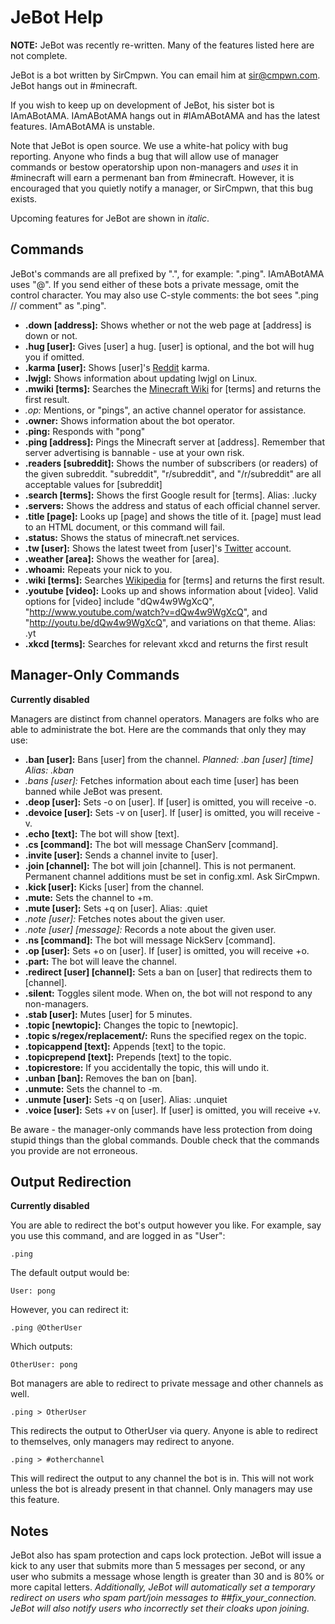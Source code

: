 JeBot Help
==========

**NOTE:** JeBot was recently re-written. Many of the features listed here are not complete.

JeBot is a bot written by SirCmpwn. You can email him at sir@cmpwn.com. JeBot hangs out in #minecraft.

If you wish to keep up on development of JeBot, his sister bot is IAmABotAMA. IAmABotAMA hangs out in #IAmABotAMA and has the latest features. IAmABotAMA is unstable.

Note that JeBot is open source. We use a white-hat policy with bug reporting. Anyone who finds a bug that will allow use of manager commands or bestow operatorship upon non-managers
and *uses* it in #minecraft will earn a permenant ban from #minecraft. However, it is encouraged that you quietly notify a manager, or SirCmpwn, that this bug exists.

Upcoming features for JeBot are shown in *italic*.

Commands
--------

JeBot's commands are all prefixed by ".", for example: ".ping". IAmABotAMA uses "@".  If you send either of these bots a private message, omit the control character. You may also use C-style comments: the bot sees ".ping // comment" as ".ping".

* **.down \[address]:** Shows whether or not the web page at \[address] is down or not.
* **.hug \[user]:** Gives \[user] a hug. \[user] is optional, and the bot will hug you if omitted.
* **.karma \[user]:** Shows \[user]'s [Reddit](http://reddit.com) karma.
* **.lwjgl:** Shows information about updating lwjgl on Linux.
* **.mwiki \[terms]:** Searches the [Minecraft Wiki](http://minecraftwiki.net) for \[terms] and returns the first result.
* *.op:* Mentions, or "pings", an active channel operator for assistance.
* **.owner:** Shows information about the bot operator.
* **.ping:** Responds with "pong"
* **.ping \[address]:** Pings the Minecraft server at \[address]. Remember that server advertising is bannable - use at your own risk.
* **.readers \[subreddit]:** Shows the number of subscribers (or readers) of the given subreddit. "subreddit", "r/subreddit", and "/r/subreddit" are all acceptable values for \[subreddit]
* **.search \[terms]:** Shows the first Google result for \[terms]. Alias: .lucky
* **.servers:** Shows the address and status of each official channel server.
* **.title \[page]:** Looks up \[page] and shows the title of it. \[page] must lead to an HTML document, or this command will fail.
* **.status:** Shows the status of minecraft.net services.
* **.tw \[user]:** Shows the latest tweet from \[user]'s [Twitter](http://twitter.com) account.
* **.weather \[area]:** Shows the weather for \[area].
* **.whoami:** Repeats your nick to you.
* **.wiki \[terms]:** Searches [Wikipedia](http://en.wikipedia.org) for \[terms] and returns the first result.
* **.youtube \[video]:** Looks up and shows information about \[video]. Valid options for \[video] include "dQw4w9WgXcQ", "http://www.youtube.com/watch?v=dQw4w9WgXcQ", and "http://youtu.be/dQw4w9WgXcQ", and variations on that theme. Alias: .yt
* **.xkcd [terms]:** Searches for relevant xkcd and returns the first result

Manager-Only Commands
----------------------

**Currently disabled**

Managers are distinct from channel operators. Managers are folks who are able to administrate the bot.  Here are the commands that only they may use:

* **.ban \[user]:** Bans \[user] from the channel. *Planned: .ban \[user] \[time] Alias: .kban*
* *.bans \[user]:* Fetches information about each time [user] has been banned while JeBot was present.
* **.deop \[user]:** Sets -o on \[user]. If \[user] is omitted, you will receive -o.
* **.devoice \[user]:** Sets -v on \[user]. If \[user] is omitted, you will receive -v.
* **.echo \[text]:** The bot will show \[text].
* **.cs \[command]:** The bot will message ChanServ \[command].
* **.invite \[user]:** Sends a channel invite to \[user].
* **.join \[channel]:** The bot will join \[channel]. This is not permanent. Permanent channel additions must be set in config.xml. Ask SirCmpwn.
* **.kick \[user]:** Kicks \[user] from the channel.
* **.mute:** Sets the channel to +m.
* **.mute \[user]:** Sets +q on \[user]. Alias: .quiet
* *.note \[user]:* Fetches notes about the given user.
* *.note \[user] \[message]:* Records a note about the given user.
* **.ns \[command]:** The bot will message NickServ \[command].
* **.op \[user]:** Sets +o on \[user]. If \[user] is omitted, you will receive +o.
* **.part:** The bot will leave the channel.
* **.redirect \[user] \[channel]:** Sets a ban on \[user] that redirects them to \[channel].
* **.silent:** Toggles silent mode. When on, the bot will not respond to any non-managers.
* **.stab \[user]:** Mutes \[user] for 5 minutes.
* **.topic \[newtopic]:** Changes the topic to \[newtopic].
* **.topic s/regex/replacement/:** Runs the specified regex on the topic.
* **.topicappend \[text]:** Appends [text] to the topic.
* **.topicprepend \[text]:** Prepends [text] to the topic.
* **.topicrestore:** If you accidentally the topic, this will undo it.
* **.unban \[ban]:** Removes the ban on \[ban].
* **.unmute:** Sets the channel to -m.
* **.unmute \[user]:** Sets -q on \[user]. Alias: .unquiet
* **.voice \[user]:** Sets +v on \[user]. If \[user] is omitted, you will receive +v.

Be aware - the manager-only commands have less protection from doing stupid things than the global commands. Double check that the commands you provide are not erroneous.

Output Redirection
------------------

**Currently disabled**

You are able to redirect the bot's output however you like.  For example, say you use this command, and are logged in as "User":

    .ping

The default output would be:

    User: pong

However, you can redirect it:

    .ping @OtherUser

Which outputs:

    OtherUser: pong

Bot managers are able to redirect to private message and other channels as well.

    .ping > OtherUser

This redirects the output to OtherUser via query. Anyone is able to redirect to themselves, only managers may redirect to anyone.

    .ping > #otherchannel

This will redirect the output to any channel the bot is in. This will not work unless the bot is already present in that channel. Only managers may use this feature.

Notes
-----

JeBot also has spam protection and caps lock protection. JeBot will issue a kick to any user that submits more than 5 messages per second, or any user who submits a message whose length is greater than 30 and is 80% or more capital letters. *Additionally, JeBot will automatically set a temporary redirect on users who spam part/join messages to ##fix_your_connection. JeBot will also notify users who incorrectly set their cloaks upon joining.*